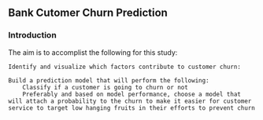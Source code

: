 ## Bank Cutomer Churn Prediction
 ### Introduction

The aim is to accomplist the following for this study:

    Identify and visualize which factors contribute to customer churn:

    Build a prediction model that will perform the following:
        Classify if a customer is going to churn or not
        Preferably and based on model performance, choose a model that will attach a probability to the churn to make it easier for customer service to target low hanging fruits in their efforts to prevent churn

